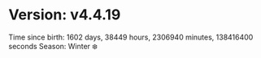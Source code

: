 # Version: v4.4.19
Time since birth: 1602 days, 38449 hours, 2306940 minutes, 138416400 seconds
Season: Winter ❄️
